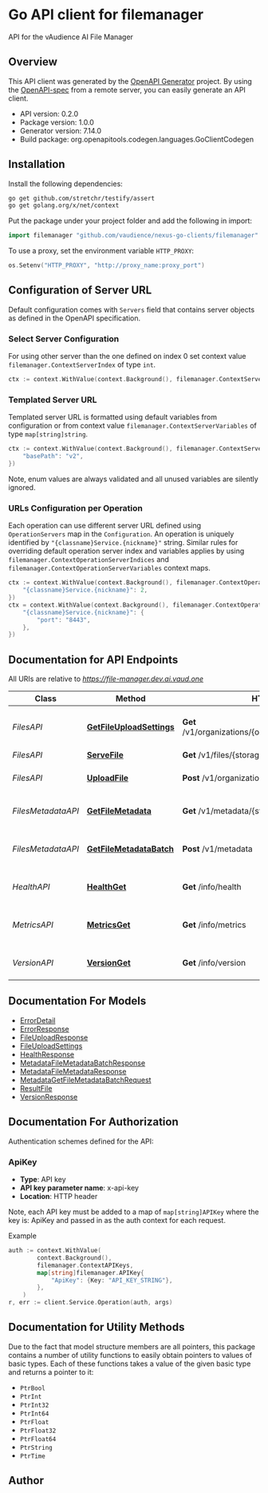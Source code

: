 # Go API client for filemanager

API for the vAudience AI File Manager

## Overview
This API client was generated by the [OpenAPI Generator](https://openapi-generator.tech) project.  By using the [OpenAPI-spec](https://www.openapis.org/) from a remote server, you can easily generate an API client.

- API version: 0.2.0
- Package version: 1.0.0
- Generator version: 7.14.0
- Build package: org.openapitools.codegen.languages.GoClientCodegen

## Installation

Install the following dependencies:

```sh
go get github.com/stretchr/testify/assert
go get golang.org/x/net/context
```

Put the package under your project folder and add the following in import:

```go
import filemanager "github.com/vaudience/nexus-go-clients/filemanager"
```

To use a proxy, set the environment variable `HTTP_PROXY`:

```go
os.Setenv("HTTP_PROXY", "http://proxy_name:proxy_port")
```

## Configuration of Server URL

Default configuration comes with `Servers` field that contains server objects as defined in the OpenAPI specification.

### Select Server Configuration

For using other server than the one defined on index 0 set context value `filemanager.ContextServerIndex` of type `int`.

```go
ctx := context.WithValue(context.Background(), filemanager.ContextServerIndex, 1)
```

### Templated Server URL

Templated server URL is formatted using default variables from configuration or from context value `filemanager.ContextServerVariables` of type `map[string]string`.

```go
ctx := context.WithValue(context.Background(), filemanager.ContextServerVariables, map[string]string{
	"basePath": "v2",
})
```

Note, enum values are always validated and all unused variables are silently ignored.

### URLs Configuration per Operation

Each operation can use different server URL defined using `OperationServers` map in the `Configuration`.
An operation is uniquely identified by `"{classname}Service.{nickname}"` string.
Similar rules for overriding default operation server index and variables applies by using `filemanager.ContextOperationServerIndices` and `filemanager.ContextOperationServerVariables` context maps.

```go
ctx := context.WithValue(context.Background(), filemanager.ContextOperationServerIndices, map[string]int{
	"{classname}Service.{nickname}": 2,
})
ctx = context.WithValue(context.Background(), filemanager.ContextOperationServerVariables, map[string]map[string]string{
	"{classname}Service.{nickname}": {
		"port": "8443",
	},
})
```

## Documentation for API Endpoints

All URIs are relative to *https://file-manager.dev.ai.vaud.one*

Class | Method | HTTP request | Description
------------ | ------------- | ------------- | -------------
*FilesAPI* | [**GetFileUploadSettings**](docs/FilesAPI.md#getfileuploadsettings) | **Get** /v1/organizations/{org_id}/files/{category}/settings | Get file upload settings for a category
*FilesAPI* | [**ServeFile**](docs/FilesAPI.md#servefile) | **Get** /v1/files/{storage_path} | Serve a file
*FilesAPI* | [**UploadFile**](docs/FilesAPI.md#uploadfile) | **Post** /v1/organizations/{org_id}/files/{category} | Create a file for a channel
*FilesMetadataAPI* | [**GetFileMetadata**](docs/FilesMetadataAPI.md#getfilemetadata) | **Get** /v1/metadata/{storage_path} | Get file metadata by path
*FilesMetadataAPI* | [**GetFileMetadataBatch**](docs/FilesMetadataAPI.md#getfilemetadatabatch) | **Post** /v1/metadata | Get metadata for multiple files
*HealthAPI* | [**HealthGet**](docs/HealthAPI.md#healthget) | **Get** /info/health | checks for service health
*MetricsAPI* | [**MetricsGet**](docs/MetricsAPI.md#metricsget) | **Get** /info/metrics | Prometheus provided metrics endpoint
*VersionAPI* | [**VersionGet**](docs/VersionAPI.md#versionget) | **Get** /info/version | returns the service version


## Documentation For Models

 - [ErrorDetail](docs/ErrorDetail.md)
 - [ErrorResponse](docs/ErrorResponse.md)
 - [FileUploadResponse](docs/FileUploadResponse.md)
 - [FileUploadSettings](docs/FileUploadSettings.md)
 - [HealthResponse](docs/HealthResponse.md)
 - [MetadataFileMetadataBatchResponse](docs/MetadataFileMetadataBatchResponse.md)
 - [MetadataFileMetadataResponse](docs/MetadataFileMetadataResponse.md)
 - [MetadataGetFileMetadataBatchRequest](docs/MetadataGetFileMetadataBatchRequest.md)
 - [ResultFile](docs/ResultFile.md)
 - [VersionResponse](docs/VersionResponse.md)


## Documentation For Authorization


Authentication schemes defined for the API:
### ApiKey

- **Type**: API key
- **API key parameter name**: x-api-key
- **Location**: HTTP header

Note, each API key must be added to a map of `map[string]APIKey` where the key is: ApiKey and passed in as the auth context for each request.

Example

```go
auth := context.WithValue(
		context.Background(),
		filemanager.ContextAPIKeys,
		map[string]filemanager.APIKey{
			"ApiKey": {Key: "API_KEY_STRING"},
		},
	)
r, err := client.Service.Operation(auth, args)
```


## Documentation for Utility Methods

Due to the fact that model structure members are all pointers, this package contains
a number of utility functions to easily obtain pointers to values of basic types.
Each of these functions takes a value of the given basic type and returns a pointer to it:

* `PtrBool`
* `PtrInt`
* `PtrInt32`
* `PtrInt64`
* `PtrFloat`
* `PtrFloat32`
* `PtrFloat64`
* `PtrString`
* `PtrTime`

## Author



